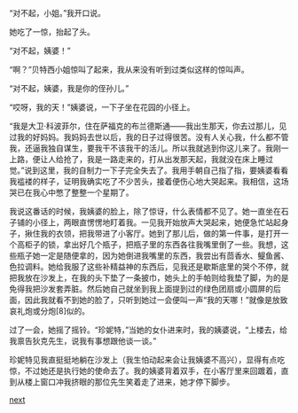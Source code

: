
“对不起，小姐。”我开口说。

她吃了一惊，抬起了头。

“对不起，姨婆！”

“啊？”贝特西小姐惊叫了起来，我从来没有听到过类似这样的惊叫声。

“对不起，姨婆，我是你的侄孙儿。”

“哎呀，我的天！”姨婆说，一下子坐在花园的小径上。

“我是大卫·科波菲尔，住在萨福克的布兰德斯通——我出生那天，你去过那儿，见过我的好妈妈。我妈妈去世以后，我的日子过得很苦。没有人关心我，什么都不管我，还逼我独自谋生，要我干不该我干的活儿。所以我就逃到你这儿来了。我刚一上路，便让人给抢了，我是一路走来的，打从出发那天起，我就没在床上睡过觉。”说到这里，我的自制力一下子完全失去了。我用手朝自己指了指，要姨婆看看我褴褛的样子，证明我确实吃了不少苦头，接着便伤心地大哭起来。我相信，这场哭已在我心中憋了整整一个星期了。

我说这番话的时候，我姨婆的脸上，除了惊讶，什么表情都不见了。她一直坐在石子铺的小径上，两眼直愣愣地盯着我。一见我开始放声大哭起来，她便急忙站起身子，揪住我的衣领，把我带进了小客厅。她到了那儿后，做的第一件事，是打开一个高柜子的锁，拿出好几个瓶子，把瓶子里的东西各往我嘴里倒了一些。我想，这些瓶子她一定是随便拿的，因为她倒进我嘴里的东西，我尝出有茴香水、鳀鱼酱、色拉调料。她给我服了这些补精益神的东西后，见我还是歇斯底里的哭个不停，就把我放在沙发上，在我的头下垫了一条披巾，她头上的手帕则给我垫了脚，为的是免得我把沙发套弄脏。然后她自己就坐到我上面提到过的绿色团扇或小圆屏的后面，因此我就看不到她的脸了，只听到她过一会便叫一声“我的天哪！”就像是放致哀礼炮或分炮[8]似的。

过了一会，她摇了摇铃。“珍妮特，”当她的女仆进来时，我的姨婆说，“上楼去，给我禀告狄克先生，说我有事想跟他谈一谈。”

珍妮特见我直挺挺地躺在沙发上（我生怕动起来会让我姨婆不高兴），显得有点吃惊，不过她还是执行她的使命去了。我的姨婆背着双手，在小客厅里来回踱着，直到从楼上窗口冲我挤眼的那位先生笑着走了进来，她才停下脚步。

[next](page178.md)